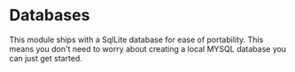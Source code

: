 # Databases

This module ships with a SqlLite database for ease of portability. This means you don't need to worry about creating a local MYSQL database you can just get started.

